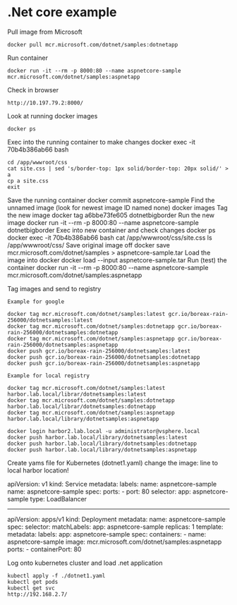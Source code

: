 # .Net core example

Pull image from Microsoft
```
docker pull mcr.microsoft.com/dotnet/samples:dotnetapp 
```
Run container
```
docker run -it --rm -p 8000:80 --name aspnetcore-sample mcr.microsoft.com/dotnet/samples:aspnetapp
```
Check in browser
```
http://10.197.79.2:8000/
```
Look at running docker images
```
docker ps
```
Exec into the running container to make changes
	docker exec -it 70b4b386ab66        bash

	cd /app/wwwroot/css
	cat site.css | sed 's/border-top: 1px solid/border-top: 20px solid/' > a
	cp a site.css
	exit
Save the running container
	docker commit aspnetcore-sample
Find the unnamed image (look for newest image ID named none)
	docker images
Tag the new image
	docker tag a6bbe73fe605 dotnetbigborder
Run the new image
	docker run -it --rm -p 8000:80 --name aspnetcore-sample dotnetbigborder 
Exec into new container and check changes
	docker ps
	docker exec -it 70b4b386ab66        bash
	cat /app/wwwroot/css/site.css
	ls /app/wwwroot/css/
Save original image off
	docker save mcr.microsoft.com/dotnet/samples > aspnetcore-sample.tar
Load the image into docker
	docker load --input aspnetcore-sample.tar
Run (test) the container
	docker run -it --rm -p 8000:80 --name aspnetcore-sample mcr.microsoft.com/dotnet/samples:aspnetapp

Tag images and send to registry

	Example for google

	docker tag mcr.microsoft.com/dotnet/samples:latest gcr.io/boreax-rain-256000/dotnetsamples:latest
	docker tag mcr.microsoft.com/dotnet/samples:dotnetapp gcr.io/boreax-rain-256000/dotnetsamples:dotnetapp
	docker tag mcr.microsoft.com/dotnet/samples:aspnetapp gcr.io/boreax-rain-256000/dotnetsamples:aspnetapp
	docker push gcr.io/boreax-rain-256000/dotnetsamples:latest
	docker push gcr.io/boreax-rain-256000/dotnetsamples:dotnetapp
	docker push gcr.io/boreax-rain-256000/dotnetsamples:aspnetapp

	Example for local registry

	docker tag mcr.microsoft.com/dotnet/samples:latest harbor.lab.local/librar/dotnetsamples:latest
	docker tag mcr.microsoft.com/dotnet/samples:dotnetapp harbor.lab.local/librar/dotnetsamples:dotnetapp
	docker tag mcr.microsoft.com/dotnet/samples:aspnetapp harbor.lab.local/library/dotnetsamples:aspnetapp

	docker login harbor2.lab.local -u administrator@vsphere.local
	docker push harbor.lab.local/library/dotnetsamples:latest
	docker push harbor.lab.local/library/dotnetsamples:dotnetapp
	docker push harbor.lab.local/library/dotnetsamples:aspnetapp


Create yams file for Kubernetes (dotnet1.yaml)
	change the image: line to local harbor location!

apiVersion: v1
kind: Service
metadata:
  labels:
    name: aspnetcore-sample
  name: aspnetcore-sample
spec:
  ports:
    - port: 80
  selector:
    app: aspnetcore-sample
  type: LoadBalancer

---
apiVersion: apps/v1
kind: Deployment
metadata:
  name: aspnetcore-sample
spec:
  selector:
    matchLabels:
      app: aspnetcore-sample
  replicas: 1
  template:
    metadata:
      labels:
        app: aspnetcore-sample
    spec:
      containers:
      - name: aspnetcore-sample
        image: mcr.microsoft.com/dotnet/samples:aspnetapp
        ports:
        - containerPort: 80

 
Log onto kubernetes cluster and load .net application
	

	kubectl apply -f ./dotnet1.yaml
	kubectl get pods
	kubectl get svc
	http://192.168.2.7/

